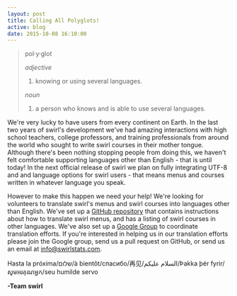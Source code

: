 ```yaml
---
layout: post
title: Calling All Polyglots!
active: blog
date: 2015-10-08 16:10:00
---
```


> pol·y·glot
>
> *adjective*
> 1. knowing or using several languages.
>
> *noun*
> 1. a person who knows and is able to use several languages.

We're very lucky to have users from every continent on Earth. In the last two years of swirl's development we've had amazing interactions with high school teachers, college professors, and training professionals from around the world who sought to write swirl courses in their mother tongue. Although there's been nothing stopping people from doing this, we haven't felt comfortable supporting languages other than English - that is until today! In the next official release of swirl we plan on fully integrating UTF-8 and and language options for swirl users - that means menus and courses written in whatever language you speak.

However to make this happen we need your help! We're looking for volunteers to translate swirl's menus and swirl courses into languages other than English. We've set up a [GitHub repository](https://github.com/swirldev/translations) that contains instructions about how to translate swirl menus, and has a listing of swirl courses in other languages. We've also set up a [Google Group](https://groups.google.com/forum/#!forum/swirl-translators) to coordinate translation efforts. If you're interested in helping us in our translation efforts please join the Google group, send us a pull request on GitHub, or send us an email at info@swirlstats.com.

Hasta la próxima/שלום/à bientôt/спасибо/再见/السلام عليكم‎/Þakka þér fyrir/សូមអរគុណអ្នក/seu humilde servo

**-Team swirl**